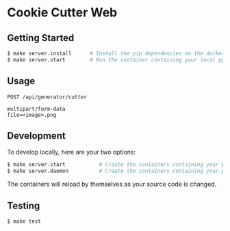 # Cookie Cutter Web
## Getting Started

```bash
$ make server.install      # Install the pip dependencies on the docker container
$ make server.start        # Run the container containing your local python server
```

## Usage 

```
POST /api/generator/cutter

multipart/form-data
file=<image>.png
```

## Development

To develop locally, here are your two options:

```bash
$ make server.start           # Create the containers containing your python server in your terminal
$ make server.daemon          # Create the containers containing your python server as a daemon
```

The containers will reload by themselves as your source code is changed.

## Testing

```bash
$ make test
```
